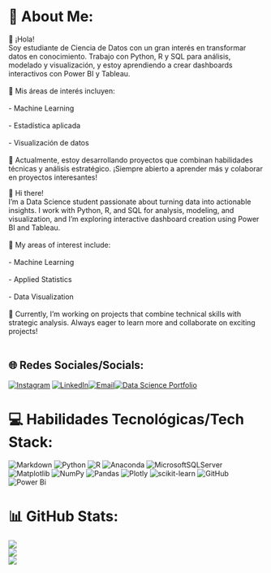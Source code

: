 # 💫 About Me:
👋 ¡Hola!<br>Soy estudiante de Ciencia de Datos con un gran interés en transformar datos en conocimiento. Trabajo con Python, R y SQL para análisis, modelado y visualización, y estoy aprendiendo a crear dashboards interactivos con Power BI y Tableau.<br><br>🎯 Mis áreas de interés incluyen:<br><br>- Machine Learning<br><br>- Estadística aplicada<br><br>- Visualización de datos<br><br>🌱 Actualmente, estoy desarrollando proyectos que combinan habilidades técnicas y análisis estratégico. ¡Siempre abierto a aprender más y colaborar en proyectos interesantes!

👋 Hi there!<br>I’m a Data Science student passionate about turning data into actionable insights. I work with Python, R, and SQL for analysis, modeling, and visualization, and I’m exploring interactive dashboard creation using Power BI and Tableau.<br><br>🎯 My areas of interest include:<br><br>- Machine Learning<br><br>- Applied Statistics<br><br>- Data Visualization<br><br>🌱 Currently, I’m working on projects that combine technical skills with strategic analysis. Always eager to learn more and collaborate on exciting projects!<br><br>

## 🌐 Redes Sociales/Socials:
[![Instagram](https://img.shields.io/badge/Instagram-%23E4405F.svg?logo=Instagram&logoColor=white)](https://instagram.com/gonzariosbarcelo) [![LinkedIn](https://img.shields.io/badge/LinkedIn-%230077B5.svg?logo=linkedin&logoColor=white)](https://www.linkedin.com/in/gonzalo-r%C3%ADos-barcel%C3%B3-91a8662a8/)[![Email](https://img.shields.io/badge/Email-%23D14836.svg?logo=gmail&logoColor=white)](mailto:gonzaloriosbarcelo@gmail.com?subject=Hola%20Gonzalo&body=Escribe%20tu%20mensaje%20aquí)[![Data Science Portfolio](https://img.shields.io/badge/Data%20Science%20Portfolio-%2300BFAE.svg?logo=github&logoColor=white)](https://www.datascienceportfol.io/gonzaloriosbarcelo)

# 💻 Habilidades Tecnológicas/Tech Stack:
![Markdown](https://img.shields.io/badge/markdown-%23000000.svg?style=for-the-badge&logo=markdown&logoColor=white) ![Python](https://img.shields.io/badge/python-3670A0?style=for-the-badge&logo=python&logoColor=ffdd54) ![R](https://img.shields.io/badge/r-%23276DC3.svg?style=for-the-badge&logo=r&logoColor=white) ![Anaconda](https://img.shields.io/badge/Anaconda-%2344A833.svg?style=for-the-badge&logo=anaconda&logoColor=white) ![MicrosoftSQLServer](https://img.shields.io/badge/Microsoft%20SQL%20Server-CC2927?style=for-the-badge&logo=microsoft%20sql%20server&logoColor=white) ![Matplotlib](https://img.shields.io/badge/Matplotlib-%23ffffff.svg?style=for-the-badge&logo=Matplotlib&logoColor=black) ![NumPy](https://img.shields.io/badge/numpy-%23013243.svg?style=for-the-badge&logo=numpy&logoColor=white) ![Pandas](https://img.shields.io/badge/pandas-%23150458.svg?style=for-the-badge&logo=pandas&logoColor=white) ![Plotly](https://img.shields.io/badge/Plotly-%233F4F75.svg?style=for-the-badge&logo=plotly&logoColor=white) ![scikit-learn](https://img.shields.io/badge/scikit--learn-%23F7931E.svg?style=for-the-badge&logo=scikit-learn&logoColor=white) ![GitHub](https://img.shields.io/badge/github-%23121011.svg?style=for-the-badge&logo=github&logoColor=white) ![Power Bi](https://img.shields.io/badge/power_bi-F2C811?style=for-the-badge&logo=powerbi&logoColor=black)

# 📊 GitHub Stats:
![](https://github-readme-stats.vercel.app/api?username=GRB55&theme=dark&hide_border=false&include_all_commits=false&count_private=false)<br/>
![](https://nirzak-streak-stats.vercel.app/?user=GRB55&theme=dark&hide_border=false)<br/>
![](https://github-readme-stats.vercel.app/api/top-langs/?username=GRB55&theme=dark&hide_border=false&include_all_commits=false&count_private=false&layout=compact)
